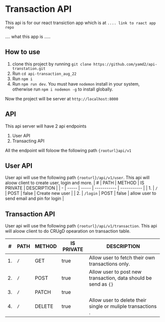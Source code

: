 # Transaction API

This api is for our react transiction app which is at `.... link to raact app repo`

.... what this app is .....

## How to use

1. clone this project by running `git clone https://github.com/yamd2/api-transtation.git`
2. Run `cd api-transaction_aug_22`
3. Run `npm i`
4. Run `npm run dev`. You must have `nodemon` install in your system, otherwise run `npm i nodemon -g` to install globally.

Now the project will be server at `http://localhost:8000`

## API

This api server will have 2 api endpoints

1. User API
2. Transacting API

All the endpoint will foloow the following path `{rooturl}api/v1`

## User API

User api will use the following path `{rooturl}/api/v1/user`. This api will aloow client to create user, login and more.
| # | PATH | METHOD | IS PRIVATE | DESCRIPTION |
| - | ----- | ----- | ----------- | ----------- |
| 1. | `/` | POST | false | Create new user |
| 2. | `/login` | POST | false | allow user to send email and pin for login |

## Transaction API

User api will use the following path `{rooturl}/api/v1/transaction`. This api will aloow client to do CRUgD opearation on transaction table.

| #   | PATH | METHOD | IS PRIVATE | DESCRIPTION                                                     |
| --- | ---- | ------ | ---------- | --------------------------------------------------------------- |
| 1.  | `/`  | GET    | true       | Allow user to fetch their own transactions only.                |
| 2.  | `/`  | POST   | true       | Allow user to post new transaction, data should be send as `{}` |
| 3.  | `/`  | PATCH  | true       |                                                                 |
| 4.  | `/`  | DELETE | true       | Allow user to delete their single or muliple transactions .     |
